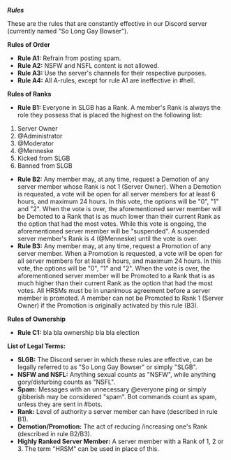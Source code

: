 ***__Rules__***

These are the rules that are constantly effective in our Discord server (currently named "So Long Gay Bowser"). 

__**Rules of Order**__
- **Rule A1:**
Refrain from posting spam.
- **Rule A2:**
NSFW and NSFL content is not allowed. 
- **Rule A3:**
Use the server's channels for their respective purposes. 
- **Rule A4:**
All A-rules, except for rule A1 are ineffective in #hell. 

__**Rules of Ranks**__ 
- **Rule B1:**
Everyone in SLGB has a Rank. A member's Rank is always the role they possess that is placed the highest on the following list: 
1. Server Owner
2. @Administrator
3. @Moderator
4. @Menneske
5. Kicked from SLGB
6. Banned from SLGB
- **Rule B2:**
Any member may, at any time, request a Demotion of any server member whose Rank is not 1 (Server Owner). When a Demotion is requested, a vote will be open for all server members for at least 6 hours, and maximum 24 hours. 
In this vote, the options will be "0", "1" and "2". 
When the vote is over, the aforementioned server member will be Demoted to a Rank that is as much lower than their current Rank as the option that had the most votes.
While this vote is ongoing, the aforementioned server member will be "suspended". A suspended server member's Rank is 4 (@Menneske) until the vote is over.
- **Rule B3:** 
Any member may, at any time, request a Promotion of any server member. When a Promotion is requested, a vote will be open for all server members for at least 6 hours, and maximum 24 hours. 
In this vote, the options will be "0", "1" and "2". 
When the vote is over, the aforementioned server member will be Promoted to a Rank that is as much higher than their current Rank as the option that had the most votes. 
All HRSMs must be in unanimous agreement before a server member is promoted. 
A member can not be Promoted to Rank 1 (Server Owner) if the Promotion is originally activated by this rule (B3). 

__**Rules of Ownership**__ 
- **Rule C1:** 
bla bla ownership bla bla election

__**List of Legal Terms:**__ 
- **SLGB:**
The Discord server in which these rules are effective, can be legally referred to as "So Long Gay Bowser" or simply "SLGB". 
- **NSFW and NSFL:**
Anything sexual counts as "NSFW", while anything gory/disturbing counts as "NSFL". 
- **Spam:**
Messages with an unnecessary @everyone ping or simply gibberish may be considered "spam". Bot commands count as spam, unless they are sent in #bots.
- **Rank:**
Level of authority a server member can have (described in rule B1).
- **Demotion/Promotion:**
The act of reducing /increasing one's Rank (described in rule B2/B3). 
- **Highly Ranked Server Member:**
A server member with a Rank of 1, 2 or 3. The term "HRSM" can be used in place of this. 
